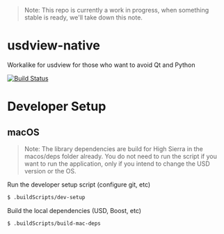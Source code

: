> Note: This repo is currently a work in progress, when something stable is ready, we'll take down this note.

# usdview-native
Workalike for usdview for those who want to avoid Qt and Python

[![Build Status](https://travis-ci.com/jacques-gasselin/usdview-native.svg?branch=master)](https://travis-ci.com/jacques-gasselin/usdview-native)

Developer Setup
=======================

macOS
-----

> Note: The library dependencies are build for High Sierra in the macos/deps folder already. You do not need to run the script if you want to run the application, only if you intend to change the USD version or the OS.

Run the developer setup script (configure git, etc)
```bash
$ .buildScripts/dev-setup
```

Build the local dependencies (USD, Boost, etc)
```bash
$ .buildScripts/build-mac-deps
```
